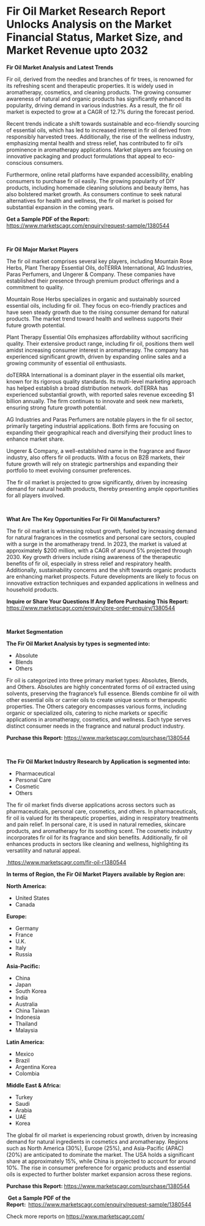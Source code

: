 <p><h1>Fir Oil Market Research Report Unlocks Analysis on the Market Financial Status, Market Size, and Market Revenue upto 2032</h1></p><p><strong>Fir Oil Market Analysis and Latest Trends</strong></p>
<p><p>Fir oil, derived from the needles and branches of fir trees, is renowned for its refreshing scent and therapeutic properties. It is widely used in aromatherapy, cosmetics, and cleaning products. The growing consumer awareness of natural and organic products has significantly enhanced its popularity, driving demand in various industries. As a result, the fir oil market is expected to grow at a CAGR of 12.7% during the forecast period.</p><p>Recent trends indicate a shift towards sustainable and eco-friendly sourcing of essential oils, which has led to increased interest in fir oil derived from responsibly harvested trees. Additionally, the rise of the wellness industry, emphasizing mental health and stress relief, has contributed to fir oil’s prominence in aromatherapy applications. Market players are focusing on innovative packaging and product formulations that appeal to eco-conscious consumers. </p><p>Furthermore, online retail platforms have expanded accessibility, enabling consumers to purchase fir oil easily. The growing popularity of DIY products, including homemade cleaning solutions and beauty items, has also bolstered market growth. As consumers continue to seek natural alternatives for health and wellness, the fir oil market is poised for substantial expansion in the coming years.</p></p>
<p><strong>Get a Sample PDF of the Report:&nbsp;</strong> <a href="https://www.marketscagr.com/enquiry/request-sample/1380544?utm_campaign=2186&utm_medium=2&utm_source=Github&utm_content=ia&utm_term=30012025&utm_id=fir-oil">https://www.marketscagr.com/enquiry/request-sample/1380544</a></p>
<p>&nbsp;</p>
<p><strong>Fir Oil Major Market Players</strong></p>
<p><p>The fir oil market comprises several key players, including Mountain Rose Herbs, Plant Therapy Essential Oils, doTERRA International, AG Industries, Paras Perfumers, and Ungerer & Company. These companies have established their presence through premium product offerings and a commitment to quality.</p><p>Mountain Rose Herbs specializes in organic and sustainably sourced essential oils, including fir oil. They focus on eco-friendly practices and have seen steady growth due to the rising consumer demand for natural products. The market trend toward health and wellness supports their future growth potential.</p><p>Plant Therapy Essential Oils emphasizes affordability without sacrificing quality. Their extensive product range, including fir oil, positions them well amidst increasing consumer interest in aromatherapy. The company has experienced significant growth, driven by expanding online sales and a growing community of essential oil enthusiasts.</p><p>doTERRA International is a dominant player in the essential oils market, known for its rigorous quality standards. Its multi-level marketing approach has helped establish a broad distribution network. doTERRA has experienced substantial growth, with reported sales revenue exceeding $1 billion annually. The firm continues to innovate and seek new markets, ensuring strong future growth potential.</p><p>AG Industries and Paras Perfumers are notable players in the fir oil sector, primarily targeting industrial applications. Both firms are focusing on expanding their geographical reach and diversifying their product lines to enhance market share.</p><p>Ungerer & Company, a well-established name in the fragrance and flavor industry, also offers fir oil products. With a focus on B2B markets, their future growth will rely on strategic partnerships and expanding their portfolio to meet evolving consumer preferences.</p><p>The fir oil market is projected to grow significantly, driven by increasing demand for natural health products, thereby presenting ample opportunities for all players involved.</p></p>
<p>&nbsp;</p>
<p><strong>What Are The Key Opportunities For Fir Oil Manufacturers?</strong></p>
<p><p>The fir oil market is witnessing robust growth, fueled by increasing demand for natural fragrances in the cosmetics and personal care sectors, coupled with a surge in the aromatherapy trend. In 2023, the market is valued at approximately $200 million, with a CAGR of around 5% projected through 2030. Key growth drivers include rising awareness of the therapeutic benefits of fir oil, especially in stress relief and respiratory health. Additionally, sustainability concerns and the shift towards organic products are enhancing market prospects. Future developments are likely to focus on innovative extraction techniques and expanded applications in wellness and household products.</p></p>
<p><strong>Inquire or Share Your Questions If Any Before Purchasing This Report:</strong> <a href="https://www.marketscagr.com/enquiry/pre-order-enquiry/1380544?utm_campaign=2186&utm_medium=2&utm_source=Github&utm_content=ia&utm_term=30012025&utm_id=fir-oil">https://www.marketscagr.com/enquiry/pre-order-enquiry/1380544</a></p>
<p>&nbsp;</p>
<p><strong>Market Segmentation</strong></p>
<p><strong>The Fir Oil Market Analysis by types is segmented into:</strong></p>
<p><ul><li>Absolute</li><li>Blends</li><li>Others</li></ul></p>
<p><p>Fir oil is categorized into three primary market types: Absolutes, Blends, and Others. Absolutes are highly concentrated forms of oil extracted using solvents, preserving the fragrance’s full essence. Blends combine fir oil with other essential oils or carrier oils to create unique scents or therapeutic properties. The Others category encompasses various forms, including organic or specialized oils, catering to niche markets or specific applications in aromatherapy, cosmetics, and wellness. Each type serves distinct consumer needs in the fragrance and natural product industry.</p></p>
<p><strong>Purchase this Report:&nbsp;</strong><a href="https://www.marketscagr.com/purchase/1380544?utm_campaign=2186&utm_medium=2&utm_source=Github&utm_content=ia&utm_term=30012025&utm_id=fir-oil">https://www.marketscagr.com/purchase/1380544</a></p>
<p>&nbsp;</p>
<p><strong>The Fir Oil Market Industry Research by Application is segmented into:</strong></p>
<p><ul><li>Pharmaceutical</li><li>Personal Care</li><li>Cosmetic</li><li>Others</li></ul></p>
<p><p>The fir oil market finds diverse applications across sectors such as pharmaceuticals, personal care, cosmetics, and others. In pharmaceuticals, fir oil is valued for its therapeutic properties, aiding in respiratory treatments and pain relief. In personal care, it is used in natural remedies, skincare products, and aromatherapy for its soothing scent. The cosmetic industry incorporates fir oil for its fragrance and skin benefits. Additionally, fir oil enhances products in sectors like cleaning and wellness, highlighting its versatility and natural appeal.</p></p>
<p><a href="https://www.marketscagr.com/fir-oil-r1380544?utm_campaign=2186&utm_medium=2&utm_source=Github&utm_content=ia&utm_term=30012025&utm_id=fir-oil">&nbsp;https://www.marketscagr.com/fir-oil-r1380544</a></p>
<p><strong>In terms of Region, the Fir Oil Market Players available by Region are:</strong></p>
<p>
    <p> <strong> North America: </strong>
        <ul>
            <li>United States</li>
            <li>Canada</li>
        </ul>
        </p> 
    <p> <strong> Europe: </strong>
        <ul>
            <li>Germany</li>
            <li>France</li>
            <li>U.K.</li>
            <li>Italy</li>
            <li>Russia</li>
        </ul>
        </p> 
    <p> <strong> Asia-Pacific: </strong>
        <ul>
            <li>China</li>
            <li>Japan</li>
            <li>South Korea</li>
            <li>India</li>
            <li>Australia</li>
            <li>China Taiwan</li>
            <li>Indonesia</li>
            <li>Thailand</li>
            <li>Malaysia</li>
        </ul>
        </p> 
    <p> <strong> Latin America: </strong>
        <ul>
            <li>Mexico</li>
            <li>Brazil</li>
            <li>Argentina Korea</li>
            <li>Colombia</li>
        </ul>
        </p> 
    <p> <strong> Middle East & Africa: </strong>
        <ul>
            <li>Turkey</li>
            <li>Saudi</li>
            <li>Arabia</li>
            <li>UAE</li>
            <li>Korea</li>
        </ul>
    </p>
    </p>
<p><p>The global fir oil market is experiencing robust growth, driven by increasing demand for natural ingredients in cosmetics and aromatherapy. Regions such as North America (30%), Europe (25%), and Asia-Pacific (APAC) (20%) are anticipated to dominate the market. The USA holds a significant share at approximately 15%, while China is projected to account for around 10%. The rise in consumer preference for organic products and essential oils is expected to further bolster market expansion across these regions.</p></p>
<p><strong>Purchase this Report: </strong><a href="https://www.marketscagr.com/purchase/1380544?utm_campaign=2186&utm_medium=2&utm_source=Github&utm_content=ia&utm_term=30012025&utm_id=fir-oil">https://www.marketscagr.com/purchase/1380544</a></p>
<p>&nbsp;<strong>Get a Sample PDF of the Report:&nbsp;&nbsp;</strong><a href="https://www.marketscagr.com/enquiry/request-sample/1380544?utm_campaign=2186&utm_medium=2&utm_source=Github&utm_content=ia&utm_term=30012025&utm_id=fir-oil">https://www.marketscagr.com/enquiry/request-sample/1380544</a></p>
<p><strong></strong></p>
<p>Check more reports on <a href="https://www.marketscagr.com/?utm_campaign=2186&utm_medium=2&utm_source=Github&utm_content=ia&utm_term=30012025&utm_id=fir-oil">https://www.marketscagr.com/</a></p>